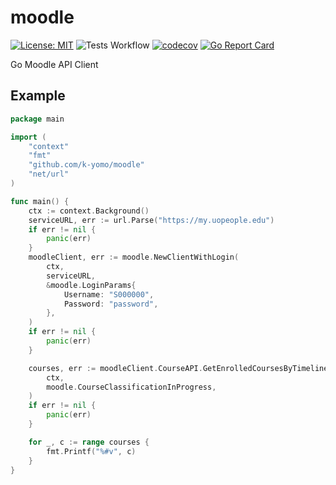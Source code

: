 # moodle

[![License: MIT](https://img.shields.io/badge/License-MIT-blue.svg)](./LICENSE)
![Tests Workflow](https://github.com/k-yomo/moodle/workflows/Tests/badge.svg)
[![codecov](https://codecov.io/gh/k-yomo/moodle/branch/main/graph/badge.svg)](https://codecov.io/gh/k-yomo/moodle)
[![Go Report Card](https://goreportcard.com/badge/k-yomo/moodle)](https://goreportcard.com/report/k-yomo/moodle)

Go Moodle API Client

## Example

```go
package main

import (
	"context"
	"fmt"
	"github.com/k-yomo/moodle"
	"net/url"
)

func main() {
	ctx := context.Background()
	serviceURL, err := url.Parse("https://my.uopeople.edu")
	if err != nil {
		panic(err)
	}
	moodleClient, err := moodle.NewClientWithLogin(
		ctx,
		serviceURL,
		&moodle.LoginParams{
			Username: "S000000",
			Password: "password",
		},
	)
	if err != nil {
		panic(err)
	}

	courses, err := moodleClient.CourseAPI.GetEnrolledCoursesByTimelineClassification(
		ctx,
		moodle.CourseClassificationInProgress,
	)
	if err != nil {
		panic(err)
	}

	for _, c := range courses {
		fmt.Printf("%#v", c)
	}
}
```